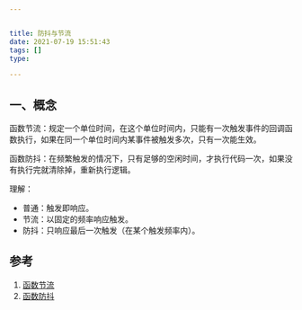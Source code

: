 ```yaml
---


title: 防抖与节流
date: 2021-07-19 15:51:43
tags: []
type:

---
```



## 一、概念

函数节流：规定一个单位时间，在这个单位时间内，只能有一次触发事件的回调函数执行，如果在同一个单位时间内某事件被触发多次，只有一次能生效。

函数防抖：在频繁触发的情况下，只有足够的空闲时间，才执行代码一次，如果没有执行完就清除掉，重新执行逻辑。

理解：

- 普通：触发即响应。
- 节流：以固定的频率响应触发。
- 防抖：只响应最后一次触发（在某个触发频率内）。

## 参考

1. [函数节流](https://tsejx.github.io/javascript-guidebook/core-modules/ecmascript-function-objects/function-types/throttle/)
2. [函数防抖](https://tsejx.github.io/javascript-guidebook/core-modules/ecmascript-function-objects/function-types/debounce)
